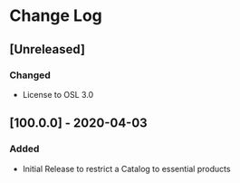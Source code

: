 # Change Log

## [Unreleased]
### Changed
- License to OSL 3.0

## [100.0.0] - 2020-04-03
### Added
- Initial Release to restrict a Catalog to essential products
